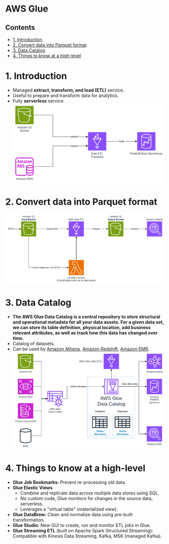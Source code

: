 # AWS Glue <!-- omit in toc -->

## Contents <!-- omit in toc -->

- [1. Introduction](#1-introduction)
- [2. Convert data into Parquet format](#2-convert-data-into-parquet-format)
- [3. Data Catalog](#3-data-catalog)
- [4. Things to know at a high-level](#4-things-to-know-at-a-high-level)

# 1. Introduction

- Managed **extract, transform, and load (ETL)** service.
- Useful to prepare and transform data for analytics.
- Fully **serverless** service.
  ![AWS Glue Diagram](/Images/Analytics/AWSGlueDiagram.png)

# 2. Convert data into Parquet format

![AWS Glue Convert Data into Parquet Format](/Images/Analytics/AWSGlueConvertDataParquetFormat.png)

# 3. Data Catalog

- **The AWS Glue Data Catalog is a central repository to store structural and operational metadata for all your data assets. For a given data set, we can store its table definition, physical location, add business relevant attributes, as well as track how this data has changed over time.**
- Catalog of datasets.
- Can be used by [Amazon Athena](Amazon%20Athena.md), [Amazon Redshift](Amazon%20Redshift.md), [Amazon EMR](Amazon%20EMR.md).
  ![AWS Glue Data Catalog](/Images/Analytics/AWSGlueDataCatalog.png)

# 4. Things to know at a high-level

- **Glue Job Bookmarks:** Prevent re-processing old data.
- **Glue Elastic Views**
  - Combine and replicate data across multiple data stores using SQL.
  - No custom code, Glue monitors for changes in the source data, serverless.
  - Leverages a "virtual table" (materialized view).
- **Glue DataBrew:** Clean and normalize data using pre-built transformation.
- **Glue Studio:** New GUI to create, run and monitor ETL jobs in Glue.
- **Glue Streaming ETL** (built on Apache Spark Structured Streaming): Compatible with Kinesis Data Streaming, Kafka, MSK (managed Kafka).
